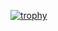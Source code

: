 [![trophy](https://github-profile-trophy.vercel.app/?username=ryo-ma)](https://github.com/IUMvuyo/github-profile-trophy)
